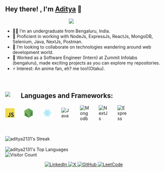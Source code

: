 ## Hey there! , I'm [Aditya](https://www.linkedin.com/in/aditya-mishra-6k/) 👋

<img src="https://media1.tenor.com/m/c0yBtAOQgPsAAAAC/eren-yeager-yeager.gif" width="300" align='right'>
<br/>

- 🧑‍💻 I’m an undergraduate from Bengaluru, India.
- 🌱 Proficient in working with NodeJs, ExpressJs, ReactJs, MongoDB, Selenium, Java, NextJs, Postman.  
- 👯 I’m looking to collaborate on technologies wandering around web development  world.
- 💬 Worked as a Software Engineer (Intern) at Zummit Infolabs (bengaluru), made exciting projects as you can explore my repositories.
- ⚡ Interest: An anime fan, eh? me too!(Otaku).


<br/>


## <img align='left' src="https://media.giphy.com/media/mTs11L9uuyGiI/giphy.gif" width="50"> Languages and Frameworks:

<div style="display: flex; gap: 30px; align-items: center;">
    <img alt="JavaScript" width="30px" src="https://raw.githubusercontent.com/github/explore/80688e429a7d4ef2fca1e82350fe8e3517d3494d/topics/javascript/javascript.png" />
    <img alt="Node.js" width="30px" src="https://raw.githubusercontent.com/github/explore/80688e429a7d4ef2fca1e82350fe8e3517d3494d/topics/nodejs/nodejs.png" />
    <img alt="React" width="30px" src="https://raw.githubusercontent.com/github/explore/80688e429a7d4ef2fca1e82350fe8e3517d3494d/topics/react/react.png" />
    <img alt="Java" width="30px" src="https://brandslogos.com/wp-content/uploads/images/java-logo-1.png" />
    <img alt="Mongodb" width="30px" src="https://w7.pngwing.com/pngs/956/695/png-transparent-mongodb-original-wordmark-logo-icon-thumbnail.png" />
    <img alt="NextJs" width="30px" src="https://logowik.com/content/uploads/images/nextjs7685.logowik.com.webp" />
    <img alt="Express" width="30px" src="https://w7.pngwing.com/pngs/925/447/png-transparent-express-js-node-js-javascript-mongodb-node-js-text-trademark-logo.png" />
</div>


<br/>
<br/>

![aditya2131's Streak](https://github-readme-streak-stats.herokuapp.com/?user=aditya2131&theme=shades-of-purple&hide_border=false)
<br/>
<br/>
![aditya2131's Top Languages](https://github-readme-stats.vercel.app/api/top-langs/?username=aditya2131&theme=shades-of-purple&show_icons=true&hide_border=false&layout=compact)
<br/>
![Visitor Count](https://profile-counter.glitch.me/aditya2131/count.svg)
<br/>
<p align="center">
  <a href="https://www.linkedin.com/in/aditya-mishra-6k/" target="_blank">
    <img src="https://img.shields.io/badge/LinkedIn-%230077B5.svg?style=for-the-badge&logo=linkedin&logoColor=white&color=800080" alt="LinkedIn" />
  </a>
  <a href="https://x.com/adityam39992974" target="_blank">
    <img src="https://img.shields.io/badge/X-%231DA1F2.svg?style=for-the-badge&logo=x&logoColor=white&color=800080" alt="X" />
  </a>
  <a href="https://github.com/aditya2131" target="_blank">
    <img src="https://img.shields.io/badge/GitHub-%23181717.svg?style=for-the-badge&logo=github&logoColor=white&color=800080" alt="GitHub" />
  </a>
  <a href="https://leetcode.com/u/aditya_6000/" target="_blank">
    <img src="https://img.shields.io/badge/LeetCode-%23FFA116.svg?style=for-the-badge&logo=leetcode&logoColor=white&color=800080" alt="LeetCode" />
  </a>
</p>



